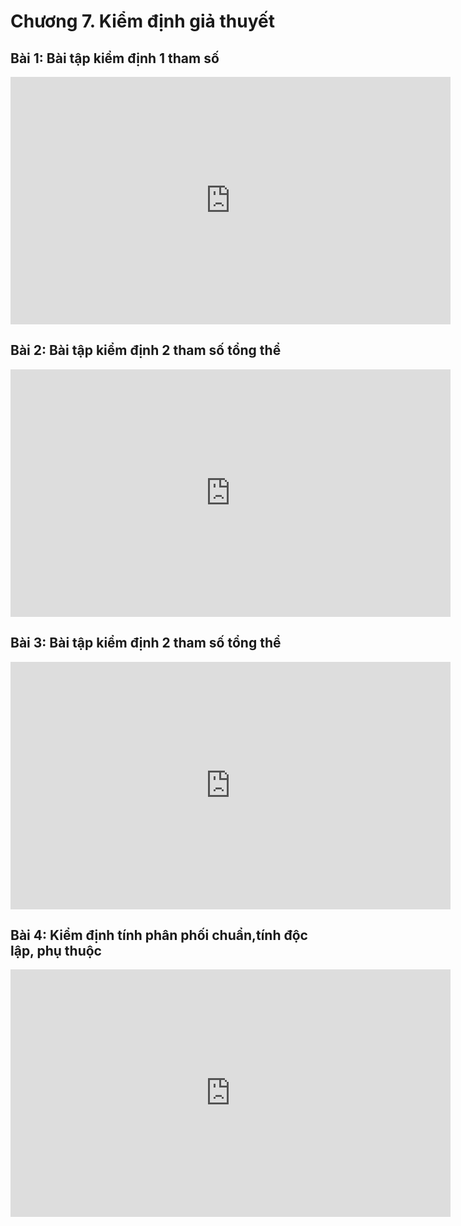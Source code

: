 # Chương 7. Kiểm định giả thuyết

## Bài 1:  Bài tập kiểm định 1 tham số

<div class="videoZen">
  <iframe width="704" height="396" src="https://www.youtube.com/embed/wmXn1uQbibc?list=PLsEmKKF4H46k013lBf0S_NFCMfU-JNZbd" title="YouTube video player" frameborder="0" allow="accelerometer; autoplay; clipboard-write; encrypted-media; gyroscope; picture-in-picture" allowfullscreen></iframe>
</div>

## Bài 2: Bài tập kiểm định 2 tham số tổng thể 

<div class="videoZen">
  <iframe width="704" height="396" src="https://www.youtube.com/embed/2r2hyU_RUCY?list=PLsEmKKF4H46k013lBf0S_NFCMfU-JNZbd" title="YouTube video player" frameborder="0" allow="accelerometer; autoplay; clipboard-write; encrypted-media; gyroscope; picture-in-picture" allowfullscreen></iframe>
</div>

## Bài 3: Bài tập kiểm định 2 tham số tổng thể  

<div class="videoZen">
  <iframe width="704" height="396" src="https://www.youtube.com/embed/2r2hyU_RUCY?list=PLsEmKKF4H46k013lBf0S_NFCMfU-JNZbd" title="YouTube video player" frameborder="0" allow="accelerometer; autoplay; clipboard-write; encrypted-media; gyroscope; picture-in-picture" allowfullscreen></iframe>
</div>

## Bài 4: Kiểm định tính phân phối chuẩn,tính độc lập, phụ thuộc

<div class="videoZen">
  <iframe width="704" height="396" src="https://www.youtube.com/embed/686Nh1epyYY?list=PLsEmKKF4H46k013lBf0S_NFCMfU-JNZbd" title="YouTube video player" frameborder="0" allow="accelerometer; autoplay; clipboard-write; encrypted-media; gyroscope; picture-in-picture" allowfullscreen></iframe>
</div>
